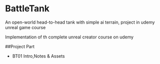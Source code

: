# BattleTank
An open-world head-to-head tank with simple ai terrain, project in udemy unreal game course

Implementation of th complete unreal creator course on udemy




##Project Part
* BT01 Intro,Notes & Assets
